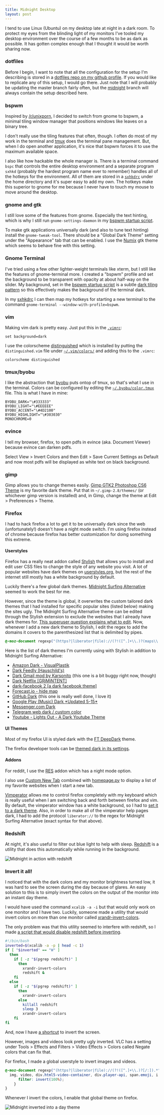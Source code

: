 ```yaml
---
title: Midnight Desktop
layout: post
---
```


I tend to use Linux (Ubuntu) on my desktop late at night in a dark room. To
protect my eyes from the blinding light of my monitors I've tooled my desktop
environment over the course of a few months to be as dark as possible. It has
gotten complex enough that I thought it would be worth sharing now.
<!--excerpt-->

### dotfiles

Before I begin, I want to note that all the configuration for the setup I'm
describing is stored in a [dotfiles repo on my github
profile](https://github.com/thallada/dotfiles). If you would like to replicate
any of this setup, I would go there. Just note that I will probably be updating
the master branch fairly often, but the
[midnight](https://github.com/thallada/dotfiles/tree/midnight) branch will
always contain the setup described here.

### bspwm

Inspired by [/r/unixporn](http://www.reddit.com/r/unixporn), I decided to switch
from gnome to bspwm, a minimal tiling window manager that positions windows like
leaves on a binary tree.

I don't really use the tiling features that often, though. I often do most of my
work in the terminal and [tmux](http://tmux.sourceforge.net/) does the terminal
pane management. But, when I do open another application, it's nice that bspwm
forces it to use the maximum available space.

I also like how hackable the whole manager is. There is a terminal command
`bspc` that controls the entire desktop environment and a separate program
`sxhkd` (probably the hardest program name ever to remember) handles all of the
hotkeys for the environment. All of them are stored in a
[`sxhkdrc`](https://github.com/thallada/dotfiles/blob/master/sxhkd/.config/sxhkd/sxhkdrc)
under the home directory and it's super easy to add my own. The hotkeys make
this superior to gnome for me because I never have to touch my mouse to move
around the desktop.

### gnome and gtk

I still love some of the features from gnome. Especially the text hinting, which
is why I still run `gnome-settings-daemon` in my [bspwm startup
script](https://github.com/thallada/dotfiles/blob/master/bspwm/bin/bspwm-session).

To make gtk applications universally dark (and also to tune text hinting)
install the `gnome-tweak-tool`. There should be a "Global Dark Theme" setting
under the "Appearance" tab that can be enabled. I use the
[Numix](https://numixproject.org/) gtk theme which seems to behave fine with
this setting.

### Gnome Terminal

I've tried using a few other lighter-weight terminals like xterm, but I still
like the features of gnome-terminal more. I created a "bspwm" profile and set
the background to be transparent with opacity at about half-way on the slider.
My background, set in the [bspwm startup
script](https://github.com/thallada/dotfiles/blob/master/bspwm/bin/bspwm-session)
is a subtle [dark tiling pattern](http://subtlepatterns.com/dark-mosaic/) so
this effectively makes the background of the terminal dark.

In my
[sxhkdrc](https://github.com/thallada/dotfiles/blob/master/sxhkd/.config/sxhkd/sxhkdrc)
I can then map my hotkeys for starting a new terminal to the command
`gnome-terminal --window-with-profile=bspwm`.

### vim

Making vim dark is pretty easy. Just put this in the
[`.vimrc`](https://github.com/thallada/dotfiles/blob/master/vim/.vimrc):

~~~ vim
set background=dark
~~~

I use the colorscheme
[distinguished](https://github.com/Lokaltog/vim-distinguished) which is
installed by putting the `distinguished.vim` file under
[`~/.vim/colors/`](https://github.com/thallada/dotfiles/tree/master/vim/.vim/colors)
and adding this to the `.vimrc`:

~~~ vim
colorscheme distinguished
~~~

### tmux/byobu

I like the abstraction that [byobu](http://byobu.co/) puts ontop of tmux, so
that's what I use in the terminal. Colors can be configured by editing the
[`~/.byobu/color.tmux`](https://github.com/thallada/dotfiles/blob/master/byobu/.byobu/color.tmux)
file. This is what I have in mine:

    BYOBU_DARK="\#333333"
    BYOBU_LIGHT="\#EEEEEE"
    BYOBU_ACCENT="\#4D2100"
    BYOBU_HIGHLIGHT="\#303030"
    MONOCHROME=0

### evince

I tell my browser, firefox, to open pdfs in evince (aka. Document Viewer)
because evince can darken pdfs.

Select View > Invert Colors and then Edit > Save Current Settings as Default and
now most pdfs will be displayed as white text on black background.

### gimp

Gimp allows you to change themes easily. [Gimp GTK2 Photoshop CS6
Theme](http://gnome-look.org/content/show.php?content=160952) is my favorite
dark theme. Put that in `~/.gimp-2.8/themes/` (or whichever gimp version is
installed) and, in Gimp, change the theme at Edit > Preferences > Theme.

### Firefox

I had to hack firefox a lot to get it to be universally dark since the web
(unfortunately!) doesn't have a night mode switch. I'm using firefox instead of
chrome because firefox has better customization for doing something this
extreme.

#### Userstyles

Firefox has a really neat addon called
[Stylish](https://addons.mozilla.org/en-us/firefox/addon/stylish/) that allows
you to install and edit user CSS files to change the style of any website you
visit. A lot of popular websites have dark themes on
[userstyles.org](https://userstyles.org/), but the rest of the internet still
mostly has a white background by default.

Luckily there's a few global dark themes. [Midnight Surfing
Alternative](https://userstyles.org/styles/47391/midnight-surfing-alternative)
seemed to work the best for me.

However, since the theme is global, it overwrites the custom tailored dark
themes that I had installed for specific popular sites (listed below) making the
sites ugly. The Midnight Surfing Alternative theme can be edited through the
Stylish extension to exclude the websites that I already have dark themes for.
[This superuser question explains what to
edit](http://superuser.com/questions/463153/disable-stylish-on-certain-sites-in-firefox).
Now, whenever I add a new dark theme to Stylish, I edit the regex to add the
domains it covers to the parenthesized list that is delimited by pipes.

~~~ css
@-moz-document regexp("(https?|liberator|file)://(?!([^.]+\\.)?(maps\\.google\\.com|...other domains....)[/:]).*"){
~~~

Here is the list of dark themes I'm currently using with Stylish in addition to
Midnight Surfing Alternative:

* [Amazon Dark -
    VisualPlastik](https://userstyles.org/styles/52294/amazon-dark-visualplastik)
* [Dark Feedly
    (Hauschild's)](https://userstyles.org/styles/89622/dark-feedly-hauschild-s)
* [Dark Gmail mod by
    Karsonito](https://userstyles.org/styles/107544/dark-gmail-mod-by-karsonito)
    (this one is a bit buggy right now, though)
* [Dark Netflix
    [GRiMiNTENT]](https://userstyles.org/styles/102627/dark-netflix-grimintent)
* [dark-facebook 2 [a dark facebook
    theme]](https://userstyles.org/styles/95359/facebook-dark-facebook-2-a-dark-facebook-theme)
* [Forecast.io - hide
    map](https://userstyles.org/styles/104812/forecast-io-hide-map)
* [GitHub Dark](https://userstyles.org/styles/37035/github-dark) (this one is
    really well done, I love it)
* [Google Play (Music) Dark \*Updated
    5-15\*](https://userstyles.org/styles/107643/google-play-music-dark-updated-5-15)
* [Messenger.com Dark](https://userstyles.org/styles/112722/messenger-com-dark)
* [Telegram web dark / custom
    color](https://userstyles.org/styles/109612/telegram-web-dark-custom-color)
* [Youtube - Lights Out - A Dark Youtube
    Theme](https://userstyles.org/styles/92164/youtube-lights-out-a-dark-youtube-theme)

#### UI Themes

Most of my firefox UI is styled dark with the [FT
DeepDark](https://addons.mozilla.org/en-US/firefox/addon/ft-deepdark/) theme.

The firefox developer tools can be [themed dark in its
settings](http://soledadpenades.com/2014/11/20/using-the-firefox-developer-edition-dark-theme-with-nightly/).

#### Addons

For reddit, I use the [RES](http://redditenhancementsuite.com/) addon which has
a night mode option.

I also use [Custom New
Tab](https://addons.mozilla.org/en-US/firefox/addon/custom-new-tab/) combined
with [homepage.py](https://github.com/ok100/homepage.py) to display a list of my
favorite websites when I start a new tab.

[Vimperator](https://addons.mozilla.org/en-US/firefox/addon/vimperator/) allows
me to control firefox completely with my keyboard which is really useful when I
am switching back and forth between firefox and vim. By default, the vimperator
window has a white background, so I had to [set it to a dark
theme](https://github.com/vimpr/vimperator-colors). Also, in order to make all
of the vimperator help pages dark, I had to add the protocol `liberator://` to
the regex for Midnight Surfing Alternative (exact syntax for that above).

### Redshift

At night, it's also useful to filter out blue light to help with sleep.
[Redshift](http://jonls.dk/redshift/) is a utility that does this automatically
while running in the background.

![Midnight in action with redshift](/assets/midnight_screenshot_redshift.png)

### Invert it all!

I noticed that with the dark colors and my monitor brightness turned low, it was
hard to see the screen during the day because of glares. An easy solution to
this is to simply invert the colors on the output of the monitor into an instant
day theme.

I would have used the command `xcalib -a -i` but that would only work on one
monitor and I have two. Luckily, someone made a utility that would invert colors
on more than one monitor called
[xrandr-invert-colors](https://github.com/zoltanp/xrandr-invert-colors).

The only problem was that this utility seemed to interfere with redshift, so I
made [a script that would disable redshift before
inverting](https://github.com/thallada/dotfiles/blob/master/invert/bin/invert).

~~~ bash
#!/bin/bash
inverted=$(xcalib -a -p | head -c 1)
if [ "$inverted" == "W" ]
  then
    if [ -z "$(pgrep redshift)" ]
      then
        xrandr-invert-colors
        redshift &
    fi
  else
    if [ -z "$(pgrep redshift)" ]
      then
        xrandr-invert-colors
      else
        killall redshift
        sleep 3
        xrandr-invert-colors
    fi
fi
~~~


And, now I have [a
shortcut](https://github.com/thallada/dotfiles/commit/e5153a90fa7c89a0e2ca16e5943f0fa20d4a9512)
to invert the screen.

However, images and videos look pretty ugly inverted. VLC has a setting under
Tools > Effects and Filters > Video Effects > Colors called Negate colors that
can fix that.

For firefox, I made a global userstyle to invert images and videos.

~~~ css
@-moz-document regexp("(https?|liberator|file)://(?!([^.]+\\.)?[/:]).*"){
  img, video, div.html5-video-container, div.player-api, span.emoji, i.emoji, span.emoticon, object[type="application/x-shockwave-flash"], embed[type="application/x-shockwave-flash"] {
      filter: invert(100%);
    }
}
~~~

Whenever I invert the colors, I enable that global theme on firefox.

![Midnight inverted into a day theme](/assets/midnight_screenshot_inverted.png)
